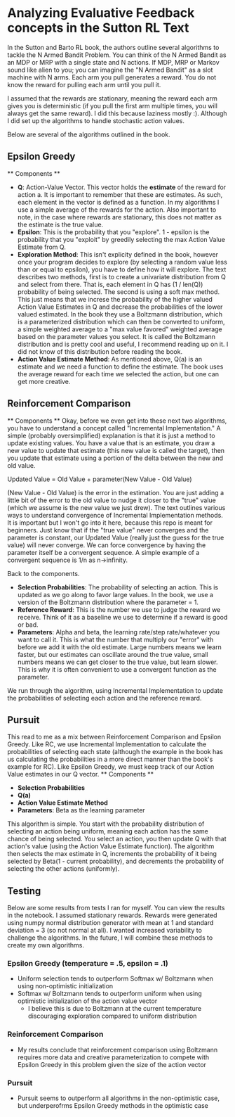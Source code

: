 # Analyzing Evaluative Feedback concepts in the Sutton RL Text

In the Sutton and Barto RL book, the authors outline several algorithms to tackle the N Armed Bandit Problem. You can think of the N Armed Bandit as an MDP or MRP with a single state and N actions. If MDP, MRP or Markov sound like alien to you; you can imagine the "N Armed Bandit" as a slot machine with N arms. Each arm you pull generates a reward. You do not know the reward for pulling each arm until you pull it.

I assumed that the rewards are stationary, meaning the reward each arm gives you is deterministic (if you pull the first arm multiple times, you will always get the same reward). I did this because laziness mostly :). Although I did set up the algorithms to handle stochastic action values.

Below are several of the algorithms outlined in the book.

## Epsilon Greedy
** Components **
* **Q**: Action-Value Vector. This vector holds the **estimate** of the reward for action a. It is important to remember that these are estimates. As such, each element in the vector is defined as a function. In my algorithms I use a simple average of the rewards for the action. Also important to note, in the case where rewards are stationary, this does not matter as the estimate is the true value.
* **Epsilon**: This is the probability that you "explore". 1 - epsilon is the probability that you "exploit" by greedily selecting the max Action Value Estimate from Q.
* **Exploration Method**: This isn't explicity defined in the book, however once your program decides to explore (by selecting a random value less than or equal to epsilon), you have to define how it will explore. The text describes two methods, first is to create a univariate distribution from Q and select from there. That is, each element in Q has (1 / len(Q)) probability of being selected. The second is using a soft max method. This just means that we increse the probability of the higher valued Action Value Estimates in Q and decrease the probabilities of the lower valued estimated. In the book they use a Boltzmann distribution, which is a parameterized distribution which can then be converted to uniform, a simple weighted average to a "max value favored" weighted average based on the parameter values you select. It is called the Boltzmann distribution and is pretty cool and useful, I recommend reading up on it. I did not know of this distribution before reading the book.
* **Action Value Estimate Method**: As mentioned above, Q(a) is an estimate and we need a function to define the estimate. The book uses the average reward for each time we selected the action, but one can get more creative.

## Reinforcement Comparison
** Components **
Okay, before we even get into these next two algorithms, you have to understand a concept called "Incremental Implementation." A simple (probably oversimplified) explanation is that it is just a method to update existing values. You have a value that is an estimate, you draw a new value to update that estimate (this new value is called the target), then you update that estimate using a portion of the delta between the new and old value.

Updated Value = Old Value + parameter(New Value - Old Value)

(New Value - Old Value) is the error in the estimation. You are just adding a little bit of the error to the old value to nudge it closer to the "true" value (which we assume is the new value we just drew). The text outlines various ways to understand convergence of Incremental Implementation methods. It is important but I won't go into it here, because this repo is meant for beginners. Just know that if the "true value" never converges and the parameter is constant, our Updated Value (really just the guess for the true value) will never converge. We can force convergence by having the parameter itself be a convergent sequence. A simple example of a convergent sequence is 1/n as n->infinity.

Back to the components.
* **Selection Probabilities**: The probability of selecting an action. This is updated as we go along to favor large values. In the book, we use a version of the Boltzmann distribution where the parameter = 1.
* **Reference Reward**: This is the number we use to judge the reward we receive. Think of it as a baseline we use to determine if a reward is good or bad.
* **Parameters**: Alpha and beta, the learning rate/step rate/whatever you want to call it. This is what the number that multiply our "error" with before we add it with the old estimate. Large numbers means we learn faster, but our estimates can oscillate around the true value, small numbers means we can get closer to the true value, but learn slower. This is why it is often convenient to use a convergent function as the parameter. 

We run through the algorithm, using Incremental Implementation to update the probabilities of selecting each action and the reference reward.

## Pursuit
This read to me as a mix between Reinforcement Comparison and Epsilon Greedy. Like RC, we use Incremental Implementation to calculate the probabilities of selecting each state (although the example in the book has us calculating the probabilities in a more direct manner than the book's example for RC). Like Epsilon Greedy, we must keep track of our Action Value estimates in our Q vector.
** Components **
* **Selection Probabilities**
* **Q(a)**
* **Action Value Estimate Method**
* **Parameters**: Beta as the learning parameter

This algorithm is simple. You start with the probability distribution of selecting an action being uniform, meaning each action has the same chance of being selected. You select an action, you then update Q with that action's value (using the Action Value Estimate function). The algorithm then selects the max estimate in Q, increments the probability of it being selected by Beta(1 - current probability), and decrements the probability of selecting the other actions (uniformly).


## Testing
Below are some results from tests I ran for myself. You can view the results in the notebook. I assumed stationary rewards. Rewards were generated using numpy normal distribution generator with mean at 1 and standard deviation = 3 (so not normal at all). I wanted increased variability to challenge the algorithms. In the future, I will combine these methods to create my own algorithms.

### Epsilon Greedy (temperature = .5, epsilon = .1)
* Uniform selection tends to outperform Softmax w/ Boltzmann when using non-optimistic initialization 
* Softmax w/ Boltzmann tends to outperform uniform when using optimistic initialization of the action value vector
	* I believe this is due to Boltzmann at the current temperature discouraging exploration compared to uniform distribution

### Reinforcement Comparison
* My results conclude that reinforcement comparison using Boltzmann requires more data and creative parameterization to compete with Epsilon Greedy in this problem given the size of the action vector

### Pursuit
* Pursuit seems to outperform all algorithms in the non-optimistic case, but underperofrms Epsilon Greedy methods in the optimistic case

